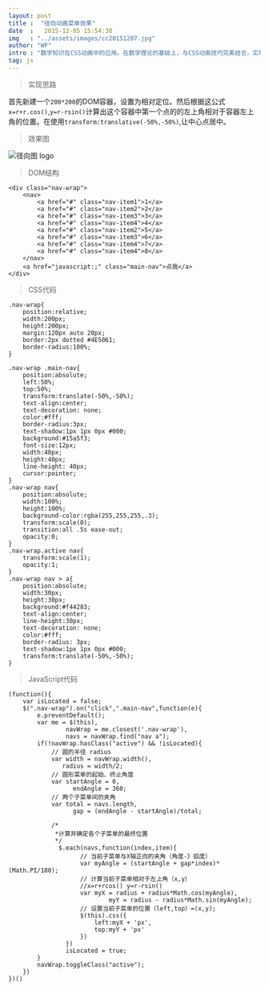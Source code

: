 ```yaml
---
layout: post
title :  "径向动画菜单效果"
date  :   2015-12-05 15:54:30
img   : "../assets/images/cc20151207.jpg"
author: "WP"
intro : "数学知识在CSS动画中的应用。在数学理论的基础上，与CSS动画技巧完美结合，实现令你耳目一新的径向菜单展开效果。这篇文章会从理论分析，实现原理，最后将代码展示出来供参考。"
tag: js
---
```


> 实现思路

首先新建一个`200*200`的DOM容器，设置为相对定位。然后根据这公式`x=r+r.cos()`,`y=r-rsin()`计算出这个容器中第一个点的的左上角相对于容器左上角的位置。在使用`transform:translative(-50%,-50%)`,让中心点居中。

> 效果图

![径向图 logo](../../../../../assets/results/cc20151207.png)

> DOM结构

	<div class="nav-wrap">
		<nav>
			<a href="#" class="nav-item1">1</a>
			<a href="#" class="nav-item2">2</a>
			<a href="#" class="nav-item3">3</a>
			<a href="#" class="nav-item4">4</a>
			<a href="#" class="nav-item2">5</a>
			<a href="#" class="nav-item3">6</a>
			<a href="#" class="nav-item4">7</a>
			<a href="#" class="nav-item4">8</a>
		</nav>
		<a href="javascript:;" class="main-nav">点我</a>
	</div>	
	
> CSS代码

	.nav-wrap{
		position:relative;
		width:200px;
		height:200px;
		margin:120px auto 20px;
		border:2px dotted #4E5061;
		border-radius:100%;
	}
	
	.nav-wrap .main-nav{
		position:absolute;
		left:50%;
		top:50%;
		transform:translate(-50%,-50%);
		text-align:center;
		text-decoration: none;
		color:#fff;
		border-radius:3px;
		text-shadow:1px 1px 0px #000;
		background:#15a5f3;
		font-size:12px;
		width:40px;
		height:40px;
		line-height: 40px;
		cursor:pointer;
	}
	.nav-wrap nav{
		position:absolute;
		width:100%;
		height:100%;
		background-color:rgba(255,255,255,.3);
		transform:scale(0);
		transition:all .5s ease-out;
		opacity:0;
	}
	.nav-wrap.active nav{
		transform:scale(1);
		opacity:1;
	}
	.nav-wrap nav > a{
		position:absolute;
		width:30px;
		height:30px;
		background:#f44283;
		text-align:center;
		line-height:30px;
		text-decoration: none;
		color:#fff;
		border-radius: 3px;
		text-shadow:1px 1px 0px #000;
		transform:translate(-50%,-50%);
	}
	
> JavaScript代码

	(function(){
		var isLocated = false;
		$(".nav-wrap").on("click",".main-nav",function(e){
			e.preventDefault();
			var me = $(this),
					navWrap = me.closest('.nav-wrap'),
					navs = navWrap.find("nav a");
			if(!navWrap.hasClass("active") && !isLocated){
				// 圆的半径 radius
				var width = navWrap.width(),
				   radius = width/2;
				// 圆形菜单的起始、终止角度
				var startAngle = 0,
					  endAngle = 360;
				// 两个子菜单间的夹角
				var total = navs.length,
					  gap = (endAngle - startAngle)/total;
	
				/*
				 *计算并确定各个子菜单的最终位置
				 */
				  $.each(navs,function(index,item){
				 		// 当前子菜单与X轴正向的夹角（角度-》弧度）
				 		var myAngle = (startAngle + gap*index)*(Math.PI/180);
				 		// 计算当前子菜单相对于左上角（x,y）
				 		//x=r+rcos() y=r-rsin()
				 		var myX = radius + radius*Math.cos(myAngle),
				 				myY = radius - radius*Math.sin(myAngle);
				 		// 设置当前子菜单的位置（left,top）=(x,y);
				 		$(this).css({
				 			left:myX + 'px',
				 			top:myY + 'px'
				 		})
				 	})
				 	isLocated = true;
			}
			navWrap.toggleClass("active");
		})
	})()
